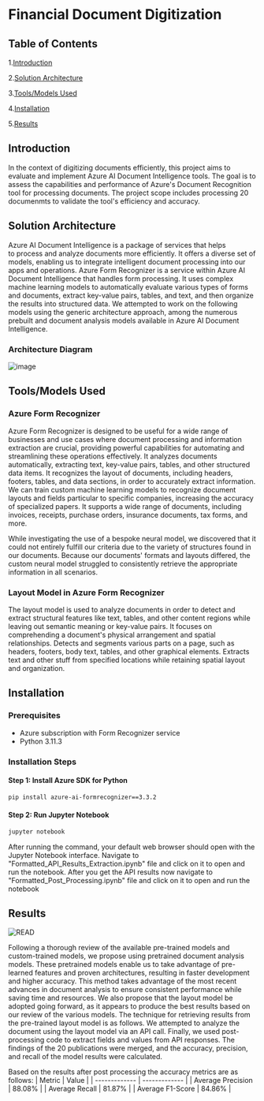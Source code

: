 # **Financial Document Digitization**

## Table of Contents

1.[Introduction](#Introduction) 

2.[Solution Architecture](#SolutionArchitecture) 

3.[Tools/Models Used](#Tools/ModelsUsed) 

4.[Installation](#Installation) 

5.[Results](#Results) 

<a id="Introduction"></a>
## Introduction
In the context of digitizing documents efficiently, this project aims to evaluate and implement Azure AI Document Intelligence tools. The goal is to assess the capabilities and performance of Azure's Document Recognition tool for processing documents. The project scope includes processing 20 documenmts to validate the tool's efficiency and accuracy.

<a id="SolutionArchitecture"></a>
## Solution Architecture
Azure AI Document Intelligence is a package of services that helps to process and analyze documents more efficiently. It offers a diverse set of models, enabling us to integrate intelligent document processing into our apps and operations. Azure Form Recognizer is a service within Azure AI Document Intelligence that handles form processing. It uses complex machine learning models to automatically evaluate various types of forms and documents, extract key-value pairs, tables, and text, and then organize the results into structured data. We attempted to work on the following models using the generic architecture approach, among the numerous prebuilt and document analysis models available in Azure AI Document Intelligence.

### Architecture Diagram
![image](https://github.com/user-attachments/assets/8e317ca3-97f2-4ed4-be41-96676270caed)

<a id="Tools/ModelsUsed"></a>
## Tools/Models Used
### Azure Form Recognizer
Azure Form Recognizer is designed to be useful for a wide range of businesses and use cases where document processing and information extraction are crucial, providing powerful capabilities for automating and streamlining these operations effectively. It analyzes documents automatically, extracting text, key-value pairs, tables, and other structured data items. It recognizes the layout of documents, including headers, footers, tables, and data sections, in order to accurately extract information. We can train custom machine learning models to recognize document layouts and fields particular to specific companies, increasing the accuracy of specialized papers. It supports a wide range of documents, including invoices, receipts, purchase orders, insurance documents, tax forms, and more.

While investigating the use of a bespoke neural model, we discovered that it could not entirely fulfill our criteria due to the variety of structures found in our documents. Because our documents' formats and layouts differed, the custom neural model struggled to consistently retrieve the appropriate information in all scenarios.

### Layout Model in Azure Form Recognizer
The layout model is used to analyze documents in order to detect and extract structural features like text, tables, and other content regions while leaving out semantic meaning or key-value pairs. It focuses on comprehending a document's physical arrangement and spatial relationships. Detects and segments various parts on a page, such as headers, footers, body text, tables, and other graphical elements. Extracts text and other stuff from specified locations while retaining spatial layout and organization. 

<a id="Installation"></a>
## Installation
### Prerequisites
- Azure subscription with Form Recognizer service
- Python 3.11.3

### Installation Steps

#### Step 1: Install Azure SDK for Python
```bash
pip install azure-ai-formrecognizer==3.3.2
```
#### Step 2: Run Jupyter Notebook
```bash
jupyter notebook
```

After running the command, your default web browser should open with the Jupyter Notebook interface.
Navigate to "Formatted_API_Results_Extraction.ipynb" file and click on it to open and run the notebook. After you get the API results now navigate to "Formatted_Post_Processing.ipynb" file and click on it to open and run the notebook


<a id="Example"></a>
## Results
![READ](https://github.com/user-attachments/assets/f5910a3f-4858-41c5-92da-fd751a256258)

<a id="Results"></a>

Following a thorough review of the available pre-trained models and custom-trained models, we propose using pretrained document analysis models. These pretrained models enable us to take advantage of pre-learned features and proven architectures, resulting in faster development and higher accuracy. This method takes advantage of the most recent advances in document analysis to ensure consistent performance while saving time and resources. We also propose that the layout model be adopted going forward, as it appears to produce the best results based on our review of the various models. 
The technique for retrieving results from the pre-trained layout model is as follows. We attempted to analyze the document using the layout model via an API call. Finally, we used post-processing code to extract fields and values from API responses. The findings of the 20 publications were merged, and the accuracy, precision, and recall of the model results were calculated.

Based on the results after post processing the accuracy metrics are as follows:
| Metric  | Value |
| ------------- | ------------- |
| Average Precision  | 88.08% |
| Average Recall  | 81.87% |
| Average F1-Score  | 84.86% |
